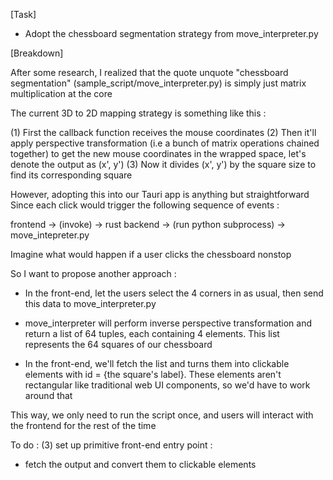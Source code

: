 [Task]
- Adopt the chessboard segmentation strategy from move_interpreter.py 

[Breakdown]

After some research, I realized that the quote unquote "chessboard segmentation" 
(sample_script/move_interpreter.py) is simply just matrix multiplication at the core

The current 3D to 2D mapping strategy is something like this :

(1) First the callback function receives the mouse coordinates 
(2) Then it'll apply perspective transformation (i.e a bunch of matrix operations chained together) to get the new mouse coordinates in the wrapped space, let's denote the output as (x', y')
(3) Now it divides (x', y') by the square size to find its corresponding square

However, adopting this into our Tauri app is anything but straightforward 
Since each click would trigger the following sequence of events : 

frontend -> (invoke) -> rust backend -> (run python subprocess) -> move_intepreter.py

Imagine what would happen if a user clicks the chessboard nonstop

So I want to propose another approach :

- In the front-end, let the users select the 4 corners in as usual, then send this data to move_interpreter.py

- move_interpreter will perform inverse perspective transformation and return a list of 64 tuples, each containing 4 elements. This list represents the 64 squares of our chessboard 

- In the front-end, we'll fetch the list and turns them into clickable elements with id = {the square's label}. These elements aren't rectangular like traditional web UI components, so we'd have to work around that 

This way, we only need to run the script once, and users will interact with the frontend for the rest of the time

To do : 
(3) set up primitive front-end entry point : 
- fetch the output and convert them to clickable elements